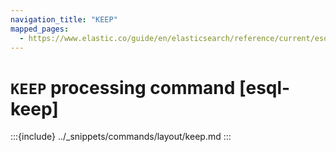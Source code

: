 ```yaml
---
navigation_title: "KEEP"
mapped_pages:
  - https://www.elastic.co/guide/en/elasticsearch/reference/current/esql-commands.html#esql-keep
---
```


# `KEEP` processing command [esql-keep]

:::{include} ../_snippets/commands/layout/keep.md
:::
